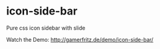 icon-side-bar
=============

Pure css icon sidebar with slide

Watch the Demo: http://gamerfritz.de/demo/icon-side-bar/
